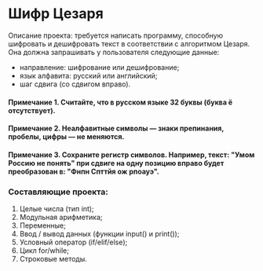 # Шифр Цезаря
Описание проекта: требуется написать программу, способную шифровать и дешифровать текст в соответствии с алгоритмом Цезаря. Она должна запрашивать у пользователя следующие данные:

+ направление: шифрование или дешифрование;
+ язык алфавита: русский или английский;
+ шаг сдвига (со сдвигом вправо).

#### Примечание 1. Считайте, что в русском языке 32 буквы (буква ё отсутствует).

#### Примечание 2. Неалфавитные символы — знаки препинания, пробелы, цифры — не меняются.

#### Примечание 3. Сохраните регистр символов. Например, текст: "Умом Россию не понять" при сдвиге на одну позицию вправо будет преобразован в: "Фнпн Спттйя ож рпоауэ".

### Составляющие проекта:

1. Целые числа (тип int);
2. Модульная арифметика;
3. Переменные;
4. Ввод / вывод данных (функции input() и print());
5. Условный оператор (if/elif/else);
6. Цикл for/while;
7. Строковые методы.